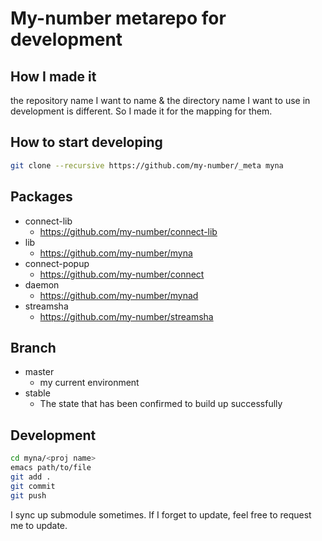 # My-number metarepo for development

## How I made it

the repository name I want to name & the directory name I want to use in development is different.
So I made it for the mapping for them.

## How to start developing

```sh
git clone --recursive https://github.com/my-number/_meta myna
```

## Packages

- connect-lib
  - https://github.com/my-number/connect-lib
- lib
  - https://github.com/my-number/myna
- connect-popup
  - https://github.com/my-number/connect
- daemon
  - https://github.com/my-number/mynad
- streamsha
  - https://github.com/my-number/streamsha
  
## Branch

- master
  - my current environment
- stable
  - The state that has been confirmed to build up successfully

## Development

```sh
cd myna/<proj name>
emacs path/to/file
git add .
git commit
git push
```

I sync up submodule sometimes. If I forget to update, feel free to request me to update.

